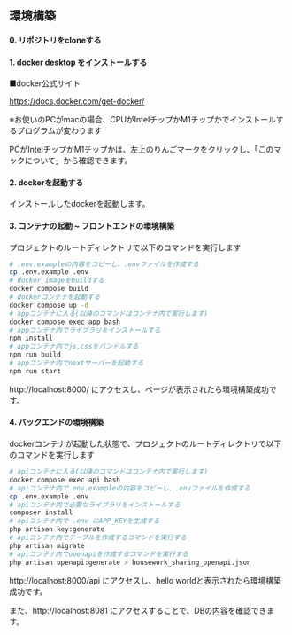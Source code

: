 ## 環境構築

#### 0. リポジトリをcloneする

#### 1. docker desktop をインストールする

■docker公式サイト

https://docs.docker.com/get-docker/

※お使いのPCがmacの場合、CPUがIntelチップかM1チップかでインストールするプログラムが変わります

PCがIntelチップかM1チップかは、左上のりんごマークをクリックし、「このマックについて」から確認できます。

#### 2. dockerを起動する

インストールしたdockerを起動します。

#### 3. コンテナの起動 ~ フロントエンドの環境構築

プロジェクトのルートディレクトリで以下のコマンドを実行します

```bash
# .env.exampleの内容をコピーし、.envファイルを作成する
cp .env.example .env
# docker imageをbuildする
docker compose build
# dockerコンテナを起動する
docker compose up -d
# appコンテナに入る(以降のコマンドはコンテナ内で実行します)
docker compose exec app bash
# appコンテナ内でライブラリをインストールする
npm install
# appコンテナ内でjs,cssをバンドルする
npm run build
# appコンテナ内でnextサーバーを起動する
npm run start
```
http://localhost:8000/  にアクセスし、ページが表示されたら環境構築成功です。

#### 4. バックエンドの環境構築

dockerコンテナが起動した状態で、プロジェクトのルートディレクトリで以下のコマンドを実行します
```bash
# apiコンテナに入る(以降のコマンドはコンテナ内で実行します)
docker compose exec api bash
# apiコンテナ内で.env.exampleの内容をコピーし、.envファイルを作成する
cp .env.example .env
# apiコンテナ内で必要なライブラリをインストールする
composer install
# apiコンテナ内で .env にAPP_KEYを生成する
php artisan key:generate
# apiコンテナ内でテーブルを作成するコマンドを実行する
php artisan migrate
# apiコンテナ内でopenapiを作成するコマンドを実行する
php artisan openapi:generate > housework_sharing_openapi.json
```

http://localhost:8000/api にアクセスし、hello worldと表示されたら環境構築成功です。

また、http://localhost:8081 にアクセスすることで、DBの内容を確認できます。